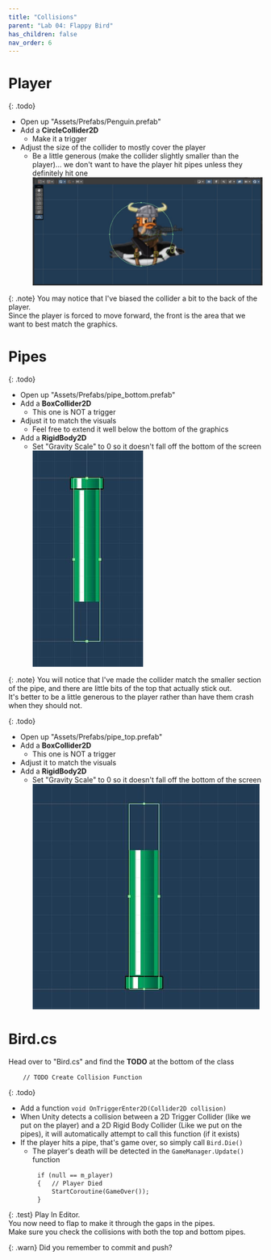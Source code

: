 ```yaml
---
title: "Collisions"
parent: "Lab 04: Flappy Bird"
has_children: false
nav_order: 6
---
```


# Player

{: .todo}
* Open up "Assets/Prefabs/Penguin.prefab"
* Add a **CircleCollider2D**
    * Make it a trigger
* Adjust the size of the collider to mostly cover the player
    * Be a little generous (make the collider slightly smaller than the player)... we don't want to have the player hit pipes unless they definitely hit one
![Player Prefab](images/lab04/playerprefab.jpg "Player Prefab")

{: .note}
You may notice that I've biased the collider a bit to the back of the player.\
Since the player is forced to move forward, the front is the area that we want to best match the graphics.

# Pipes

{: .todo}
* Open up "Assets/Prefabs/pipe_bottom.prefab"
* Add a **BoxCollider2D**
    * This one is NOT a trigger
* Adjust it to match the visuals
    * Feel free to extend it well below the bottom of the graphics
* Add a **RigidBody2D**
    * Set "Gravity Scale" to 0 so it doesn't fall off the bottom of the screen
![Pipe Bottom](images/lab04/pipebottom.jpg "Pipe Bottom")

{: .note}
You will notice that I've made the collider match the smaller section of the pipe, and there are little bits of the top that actually stick out.\
It's better to be a little generous to the player rather than have them crash when they should not.


{: .todo}
* Open up "Assets/Prefabs/pipe_top.prefab"
* Add a **BoxCollider2D**
    * This one is NOT a trigger
* Adjust it to match the visuals
* Add a **RigidBody2D**
    * Set "Gravity Scale" to 0 so it doesn't fall off the bottom of the screen
![Pipe Top](images/lab04/pipetop.jpg "Pipe Top")

# Bird.cs
Head over to "Bird.cs" and find the **TODO** at the bottom of the class
```
    // TODO Create Collision Function
```

{: .todo}
* Add a function `void OnTriggerEnter2D(Collider2D collision)`
* When Unity detects a collision between a 2D Trigger Collider (like we put on the player) and a 2D Rigid Body Collider (Like we put on the pipes), it will automatically attempt to call this function (if it exists)
* If the player hits a pipe, that's game over, so simply call `Bird.Die()`
    * The player's death will be detected in the `GameManager.Update()` function
```
        if (null == m_player)
        {   // Player Died
            StartCoroutine(GameOver());
        }
```

{: .test}
Play In Editor.\
You now need to flap to make it through the gaps in the pipes.\
Make sure you check the collisions with both the top and bottom pipes.

{: .warn}
Did you remember to commit and push?




